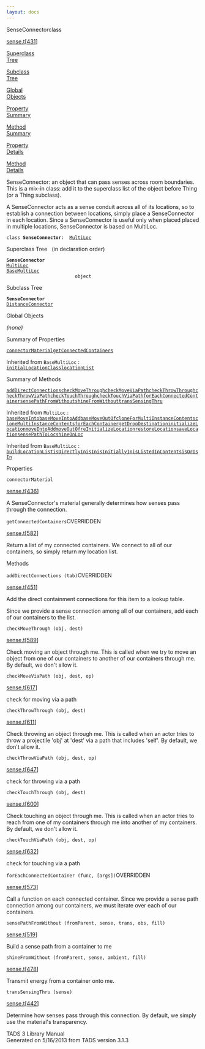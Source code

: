 ```yaml
---
layout: docs
---
```

<span class="title">SenseConnector</span><span class="type">class</span>

[sense.t](../file/sense.t.html)\[[431](../source/sense.t.html#431)\]

[Superclass  
Tree](#_SuperClassTree_)

[Subclass  
Tree](#_SubClassTree_)

[Global  
Objects](#_ObjectSummary_)

[Property  
Summary](#_PropSummary_)

[Method  
Summary](#_MethodSummary_)

[Property  
Details](#_Properties_)

[Method  
Details](#_Methods_)



SenseConnector: an object that can pass senses across room boundaries.
This is a mix-in class: add it to the superclass list of the object
before Thing (or a Thing subclass).

A SenseConnector acts as a sense conduit across all of its locations, so
to establish a connection between locations, simply place a
SenseConnector in each location. Since a SenseConnector is useful only
when placed placed in multiple locations, SenseConnector is based on
MultiLoc.

`class `**`SenseConnector`**` :   `[`MultiLoc`](../object/MultiLoc.html)



<span id="_SuperClassTree_"></span>



<span class="hdln">Superclass Tree</span>   (in declaration order)



**`SenseConnector`**  
[`MultiLoc`](../object/MultiLoc.html)  
[`BaseMultiLoc`](../object/BaseMultiLoc.html)  
`                         object`  
<span id="_SubClassTree_"></span>



<span class="hdln">Subclass Tree</span>  



**`SenseConnector`**  
[`DistanceConnector`](../object/DistanceConnector.html)  
<span id="_ObjectSummary_"></span>



<span class="hdln">Global Objects</span>  



*(none)* <span id="_PropSummary_"></span>



<span class="hdln">Summary of Properties</span>  



[`connectorMaterial`](#connectorMaterial)[`getConnectedContainers`](#getConnectedContainers)



Inherited from `BaseMultiLoc` :  
[`initialLocationClass`](../object/BaseMultiLoc.html#initialLocationClass)[`locationList`](../object/BaseMultiLoc.html#locationList)

<span id="_MethodSummary_"></span>



<span class="hdln">Summary of Methods</span>  



[`addDirectConnections`](#addDirectConnections)[`checkMoveThrough`](#checkMoveThrough)[`checkMoveViaPath`](#checkMoveViaPath)[`checkThrowThrough`](#checkThrowThrough)[`checkThrowViaPath`](#checkThrowViaPath)[`checkTouchThrough`](#checkTouchThrough)[`checkTouchViaPath`](#checkTouchViaPath)[`forEachConnectedContainer`](#forEachConnectedContainer)[`sensePathFromWithout`](#sensePathFromWithout)[`shineFromWithout`](#shineFromWithout)[`transSensingThru`](#transSensingThru)

Inherited from `MultiLoc` :  
[`baseMoveInto`](../object/MultiLoc.html#baseMoveInto)[`baseMoveIntoAdd`](../object/MultiLoc.html#baseMoveIntoAdd)[`baseMoveOutOf`](../object/MultiLoc.html#baseMoveOutOf)[`cloneForMultiInstanceContents`](../object/MultiLoc.html#cloneForMultiInstanceContents)[`cloneMultiInstanceContents`](../object/MultiLoc.html#cloneMultiInstanceContents)[`forEachContainer`](../object/MultiLoc.html#forEachContainer)[`getDropDestination`](../object/MultiLoc.html#getDropDestination)[`initializeLocation`](../object/MultiLoc.html#initializeLocation)[`moveIntoAdd`](../object/MultiLoc.html#moveIntoAdd)[`moveOutOf`](../object/MultiLoc.html#moveOutOf)[`reInitializeLocation`](../object/MultiLoc.html#reInitializeLocation)[`restoreLocation`](../object/MultiLoc.html#restoreLocation)[`saveLocation`](../object/MultiLoc.html#saveLocation)[`sensePathToLoc`](../object/MultiLoc.html#sensePathToLoc)[`shineOnLoc`](../object/MultiLoc.html#shineOnLoc)

Inherited from `BaseMultiLoc` :  
[`buildLocationList`](../object/BaseMultiLoc.html#buildLocationList)[`isDirectlyIn`](../object/BaseMultiLoc.html#isDirectlyIn)[`isIn`](../object/BaseMultiLoc.html#isIn)[`isInitiallyIn`](../object/BaseMultiLoc.html#isInitiallyIn)[`isListedInContents`](../object/BaseMultiLoc.html#isListedInContents)[`isOrIsIn`](../object/BaseMultiLoc.html#isOrIsIn)

<span id="_Properties_"></span>



<span class="hdln">Properties</span>  



<span id="connectorMaterial"></span>

`connectorMaterial`

[sense.t](../file/sense.t.html)\[[436](../source/sense.t.html#436)\]



A SenseConnector's material generally determines how senses pass through
the connection.



<span id="getConnectedContainers"></span>

`getConnectedContainers`<span class="rem">OVERRIDDEN</span>

[sense.t](../file/sense.t.html)\[[582](../source/sense.t.html#582)\]



Return a list of my connected containers. We connect to all of our
containers, so simply return my location list.



<span id="_Methods_"></span>



<span class="hdln">Methods</span>  



<span id="addDirectConnections"></span>

`addDirectConnections (tab)`<span class="rem">OVERRIDDEN</span>

[sense.t](../file/sense.t.html)\[[451](../source/sense.t.html#451)\]



Add the direct containment connections for this item to a lookup table.

Since we provide a sense connection among all of our containers, add
each of our containers to the list.



<span id="checkMoveThrough"></span>

`checkMoveThrough (obj, dest)`

[sense.t](../file/sense.t.html)\[[589](../source/sense.t.html#589)\]



Check moving an object through me. This is called when we try to move an
object from one of our containers to another of our containers through
me. By default, we don't allow it.



<span id="checkMoveViaPath"></span>

`checkMoveViaPath (obj, dest, op)`

[sense.t](../file/sense.t.html)\[[617](../source/sense.t.html#617)\]



check for moving via a path



<span id="checkThrowThrough"></span>

`checkThrowThrough (obj, dest)`

[sense.t](../file/sense.t.html)\[[611](../source/sense.t.html#611)\]



Check throwing an object through me. This is called when an actor tries
to throw a projectile 'obj' at 'dest' via a path that includes 'self'.
By default, we don't allow it.



<span id="checkThrowViaPath"></span>

`checkThrowViaPath (obj, dest, op)`

[sense.t](../file/sense.t.html)\[[647](../source/sense.t.html#647)\]



check for throwing via a path



<span id="checkTouchThrough"></span>

`checkTouchThrough (obj, dest)`

[sense.t](../file/sense.t.html)\[[600](../source/sense.t.html#600)\]



Check touching an object through me. This is called when an actor tries
to reach from one of my containers through me into another of my
containers. By default, we don't allow it.



<span id="checkTouchViaPath"></span>

`checkTouchViaPath (obj, dest, op)`

[sense.t](../file/sense.t.html)\[[632](../source/sense.t.html#632)\]



check for touching via a path



<span id="forEachConnectedContainer"></span>

`forEachConnectedContainer (func, [args])`<span class="rem">OVERRIDDEN</span>

[sense.t](../file/sense.t.html)\[[573](../source/sense.t.html#573)\]



Call a function on each connected container. Since we provide a sense
path connection among our containers, we must iterate over each of our
containers.



<span id="sensePathFromWithout"></span>

`sensePathFromWithout (fromParent, sense, trans, obs, fill)`

[sense.t](../file/sense.t.html)\[[519](../source/sense.t.html#519)\]



Build a sense path from a container to me



<span id="shineFromWithout"></span>

`shineFromWithout (fromParent, sense, ambient, fill)`

[sense.t](../file/sense.t.html)\[[478](../source/sense.t.html#478)\]



Transmit energy from a container onto me.



<span id="transSensingThru"></span>

`transSensingThru (sense)`

[sense.t](../file/sense.t.html)\[[442](../source/sense.t.html#442)\]



Determine how senses pass through this connection. By default, we simply
use the material's transparency.





TADS 3 Library Manual  
Generated on 5/16/2013 from TADS version 3.1.3


